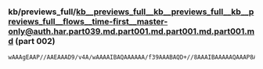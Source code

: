 ### kb/previews_full/kb__previews_full__kb__previews_full__kb__previews_full__flows__time-first__master-only@auth.har.part039.md.part001.md.part001.md.part001.md (part 002)

```md
wAAAgEAAP//AAEAAAD9/v4A/wAAAAIBAQAAAAAA/f39AAABAQD+//8AAAIBAAAAAQAAAP8AAwECAP8AAQD/AP8AAQEBAP///wABAQEAAP4AAPz8/AADAQIA/v/9AAH+/gD/AP8AAwMDAP/+/gAAAAA
```

```
